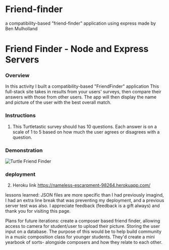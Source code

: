 # Friend-finder
a compatibility-based "friend-finder" application using express
made by Ben Mulholland

# Friend Finder - Node and Express Servers

### Overview

In this activity I built a compatibility-based "FriendFinder" application  This full-stack site takes in results from your users' surveys, then compare their answers with those from other users. The app will then display the name and picture of the user with the best overall match.





### Instructions

1. This Turtletastic survey should has 10 questions. Each answer is on a scale of 1 to 5 based on how much the user agrees or disagrees with a question.

### Demonstration
![Turtle Friend Finder](/FriendFinder.gif)

### deployment 
2.  Heroku link 
https://nameless-escarpment-98264.herokuapp.com/


lessons learned: JSON files are more specific than I had previously imagind, I had an extra line break that was preventing my deployment, and a previous server test was also.  I appreciate feedback (feedback is a gift always) and thank you for visiting this page.

Plans for future iterations: create a composer based friend finder, allowing access to camera for student/user to upload their picture.  Storing the user input on a database.  The purpose of this would be to help build community in a music composition class for younger students.  They'd create a mini yearbook of sorts- alongside composers and how they relate to each other.